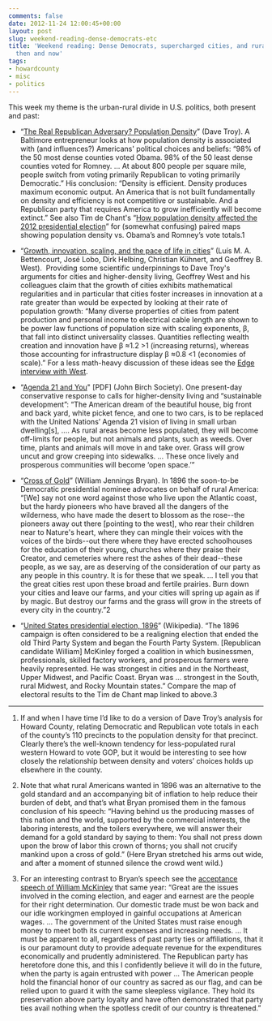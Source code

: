 ```yaml
---
comments: false
date: 2012-11-24 12:00:45+00:00
layout: post
slug: weekend-reading-dense-democrats-etc
title: 'Weekend reading: Dense Democrats, supercharged cities, and rural reaction
  then and now'
tags:
- howardcounty
- misc
- politics
---
```


This week my theme is the urban-rural divide in U.S. politics, both present and past:



	
  * “[The Real Republican Adversary? Population Density](http://davetroy.com/posts/the-real-republican-adversary-population-density)” (Dave Troy). A Baltimore entrepreneur looks at how population density is associated with (and influences?) Americans' political choices and beliefs: “98% of the 50 most dense counties voted Obama. 98% of the 50 least dense counties voted for Romney. ... At about 800 people per square mile, people switch from voting primarily Republican to voting primarily Democratic.” His conclusion: “Density is efficient. Density produces maximum economic output. An America that is not built fundamentally on density and efficiency is not competitive or sustainable. And a Republican party that requires America to grow inefficiently will become extinct.” See also Tim de Chant's “[How population density affected the 2012 presidential election](http://persquaremile.com/2012/11/08/population-density-and-the-2012-presidential-election/)” for (somewhat confusing) paired maps showing population density vs. Obama’s and Romney’s vote totals.1

	
  * “[Growth, innovation, scaling, and the pace of life in cities](http://www.pnas.org/content/104/17/7301.full)” (Luís M. A. Bettencourt, José Lobo, Dirk Helbing, Christian Kühnert, and Geoffrey B. West).  Providing some scientific underpinnings to Dave Troy's arguments for cities and higher-density living, Geoffrey West and his colleagues claim that the growth of cities exhibits mathematical regularities and in particular that cities foster increases in innovation at a rate greater than would be expected by looking at their rate of population growth: “Many diverse properties of cities from patent production and personal income to electrical cable length are shown to be power law functions of population size with scaling exponents, β, that fall into distinct universality classes. Quantities reflecting wealth creation and innovation have β ≈1.2 >1 (increasing returns), whereas those accounting for infrastructure display β ≈0.8 <1 (economies of scale).” For a less math-heavy discussion of these ideas see the [Edge interview with West](http://www.edge.org/conversation.php?cid=geoffrey-west).

	
  * “[Agenda 21 and You](http://www.jbs.org/action-tools/download?id=310_1f43bbfa7b371a1d6bea854afb7ddb62)" [PDF] (John Birch Society). One present-day conservative response to calls for higher-density living and “sustainable development”: “The American dream of the beautiful house, big front and back yard, white picket fence, and one to two cars, is to be replaced with the United Nations’ Agenda 21 vision of living in small urban dwelling[s], .... As rural areas become less populated, they will become off-limits for people, but not animals and plants, such as weeds. Over time, plants and animals will move in and take over. Grass will grow uncut and grow creeping into sidewalks. ... These once lively and prosperous communities will become ‘open space.’”

	
  * “[Cross of Gold](http://historymatters.gmu.edu/d/5354/)” (William Jennings Bryan). In 1896 the soon-to-be Democratic presidential nominee advocates on behalf of rural America: “[We] say not one word against those who live upon the Atlantic coast, but the hardy pioneers who have braved all the dangers of the wilderness, who have made the desert to blossom as the rose--the pioneers away out there [pointing to the west], who rear their children near to Nature's heart, where they can mingle their voices with the voices of the birds--out there where they have erected schoolhouses for the education of their young, churches where they praise their Creator, and cemeteries where rest the ashes of their dead--these people, as we say, are as deserving of the consideration of our party as any people in this country. It is for these that we speak. ... I tell you that the great cities rest upon these broad and fertile prairies. Burn down your cities and leave our farms, and your cities will spring up again as if by magic. But destroy our farms and the grass will grow in the streets of every city in the country.”2

	
  * “[United States presidential election, 1896](http://en.wikipedia.org/wiki/United_States_presidential_election,_1896)” (Wikipedia). “The 1896 campaign is often considered to be a realigning election that ended the old Third Party System and began the Fourth Party System. [Republican candidate William] McKinley forged a coalition in which businessmen, professionals, skilled factory workers, and prosperous farmers were heavily represented. He was strongest in cities and in the Northeast, Upper Midwest, and Pacific Coast. Bryan was ... strongest in the South, rural Midwest, and Rocky Mountain states.” Compare the map of electoral results to the Tim de Chant map linked to above.3





* * *


1. If and when I have time I’d like to do a version of Dave Troy’s analysis for Howard County, relating Democratic and Republican vote totals in each of the county’s 110 precincts to the population density for that precinct. Clearly there’s the well-known tendency for less-populated rural western Howard to vote GOP, but it would be interesting to see how closely the relationship between density and voters’ choices holds up elsewhere in the county.

2. Note that what rural Americans wanted in 1896 was an alternative to the gold standard and an accompanying bit of inflation to help reduce their burden of debt, and that’s what Bryan promised them in the famous conclusion of his speech: “Having behind us the producing masses of this nation and the world, supported by the commercial interests, the laboring interests, and the toilers everywhere, we will answer their demand for a gold standard by saying to them: You shall not press down upon the brow of labor this crown of thorns; you shall not crucify mankind upon a cross of gold.” (Here Bryan stretched his arms out wide, and after a moment of stunned silence the crowd went wild.)

3. For an interesting contrast to Bryan’s speech see the [acceptance speech of William McKinley](http://projects.vassar.edu/1896/mckinleyaddress.html) that same year: “Great are the issues involved in the coming election, and eager and earnest are the people for their right determination. Our domestic trade must be won back and our idle workingmen employed in gainful occupations at American wages. ... The government of the United States must raise enough money to meet both its current expenses and increasing needs. ... It must be apparent to all, regardless of past party ties or affiliations, that it is our paramount duty to provide adequate revenue for the expenditures economically and prudently administered. The Republican party has heretofore done this, and this I confidently believe it will do in the future, when the party is again entrusted with power ... The American people hold the financial honor of our country as sacred as our flag, and can be relied upon to guard it with the same sleepless vigilance. They hold its preservation above party loyalty and have often demonstrated that party ties avail nothing when the spotless credit of our country is threatened.”


